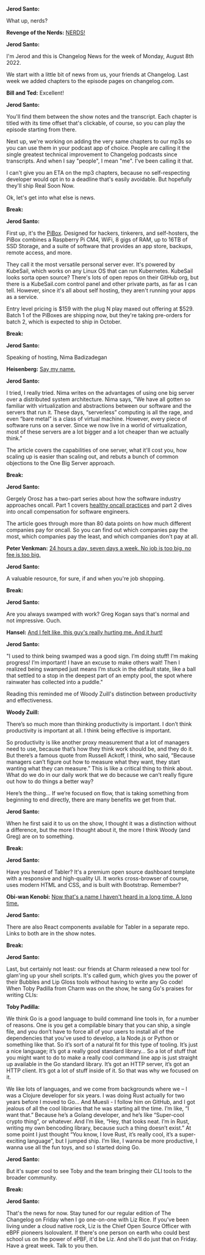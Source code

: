 **Jerod Santo:**

What up, nerds?

**Revenge of the Nerds:** [NERDS!](https://www.youtube.com/watch?v=gZEdDMQZaCU)

**Jerod Santo:**

I'm Jerod and this is Changelog News for the week of Monday, August 8th 2022.

We start with a little bit of news from us, your friends at Changelog. Last week we added chapters to the episode pages on changelog.com.

**Bill and Ted:** Excellent!

**Jerod Santo:**

You'll find them between the show notes and the transcript. Each chapter is titled with its time offset that's clickable, of course, so you can play the episode starting from there.

Next up, we're working on adding the very same chapters to our mp3s so you can use them in your podcast app of choice. People are calling it the single greatest technical improvement to Changelog podcasts since transcripts. And when I say "people", I mean "me". I've been calling it that.

I can't give you an ETA on the mp3 chapters, because no self-respecting developer would opt in to a deadline that's easily avoidable. But hopefully they'll ship Real Soon Now.

Ok, let's get into what else is news.

**Break:**

**Jerod Santo:**

First up, it's the [PiBox](https://pibox.io). Designed for hackers, tinkerers, and self-hosters, the PiBox combines a Raspberry Pi CM4, WiFi, 8 gigs of RAM, up to 16TB of SSD Storage, and a suite of software that provides an app store, backups, remote access, and more.

They call it the most versatile personal server ever. It's powered by KubeSail, which works on any Linux OS that can run Kubernetes. KubeSail looks sorta open source? There's lots of open repos on their GitHub org, but there is a KubeSail.com control panel and other private parts, as far as I can tell. However, since it's all about self hosting, they aren't running your apps as a service.

Entry level pricing is $159 with the plug N play maxed out offering at $529. Batch 1 of the PiBoxes are shipping now, but they're taking pre-orders for batch 2, which is expected to ship in October.

**Break:**

**Jerod Santo:**

Speaking of hosting, Nima Badizadegan

**Heisenberg:** [Say my name.](https://www.youtube.com/watch?v=5eZOOEkrf6Q)

**Jerod Santo:**

I tried, I really tried. Nima writes on the advantages of using one big server over a distributed system architecture. Nima says, "We have all gotten so familiar with virtualization and abstractions between our software and the servers that run it. These days, “serverless” computing is all the rage, and even “bare metal” is a class of virtual machine. However, every piece of software runs on a server. Since we now live in a world of virtualization, most of these servers are a lot bigger and a lot cheaper than we actually think."

The article covers the capabilities of one server, what it'll cost you, how scaling up is easier than scaling out, and rebuts a bunch of common objections to the One Big Server approach.

**Break:**

**Jerod Santo:**

Gergely Orosz has a two-part series about how the software industry approaches oncall. Part 1 covers [healthy oncall practices](https://newsletter.pragmaticengineer.com/p/healthy-oncall-practices) and part 2 dives into oncall compensation for software engineers.

The article goes through more than 80 data points on how much different companies pay for oncall. So you can find out which companies pay the most, which companies pay the least, and which companies don't pay at all.

**Peter Venkman:** [24 hours a day, seven days a week. No job is too big, no fee is too big.](https://www.youtube.com/watch?v=slFsrr6Lp48)

**Jerod Santo:**

A valuable resource, for sure, if and when you're job shopping.

**Break:**

**Jerod Santo:**

Are you always swamped with work? Greg Kogan says that's normal and not impressive. Ouch.

**Hansel:** [And I felt like, this guy's really hurting me. And it hurt!](https://www.youtube.com/watch?v=scy0PV_vZHY)

**Jerod Santo:**

"I used to think being swamped was a good sign. I’m doing stuff! I’m making progress! I’m important! I have an excuse to make others wait! Then I realized being swamped just means I’m stuck in the default state, like a ball that settled to a stop in the deepest part of an empty pool, the spot where rainwater has collected into a puddle."

Reading this reminded me of Woody Zuill's distinction between productivity and effectiveness.

**Woody Zuill:**

There’s so much more than thinking productivity is important. I don’t think productivity is important at all. I think being effective is important.

So productivity is like another proxy measurement that a lot of managers need to use, because that’s how they think work should be, and they do it. But there’s a famous quote from Russell Ackoff, I think, who said, “Because managers can’t figure out how to measure what they want, they start wanting what they can measure.” This is like a critical thing to think about. What do we do in our daily work that we do because we can’t really figure out how to do things a better way?

Here’s the thing… If we’re focused on flow, that is taking something from beginning to end directly, there are many benefits we get from that.

**Jerod Santo:**

When he first said it to us on the show, I thought it was a distinction without a difference, but the more I thought about it, the more I think Woody (and Greg) are on to something.

**Break:**

**Jerod Santo:**

Have you heard of Tabler? It's a premium open source dashboard template with a responsive and high-quality UI. It works cross-browser of course, uses modern HTML and CSS, and is built with Bootstrap. Remember?

**Obi-wan Kenobi:** [Now that's a name I haven't heard in a long time. A long time.](https://www.youtube.com/watch?v=031vKBPk5eA)

**Jerod Santo:**

There are also React components available for Tabler in a separate repo. Links to both are in the show notes.

**Break:**

**Jerod Santo:**

Last, but certainly not least: our friends at Charm released a new tool for glam'ing up your shell scripts. It's called gum, which gives you the power of their Bubbles and Lip Gloss tools without having to write any Go code! When Toby Padilla from Charm was on the show, he sang Go's praises for writing CLIs:

**Toby Padilla:**

We think Go is a good language to build command line tools in, for a number of reasons. One is you get a compilable binary that you can ship, a single file, and you don’t have to force all of your users to install all of the dependencies that you’ve used to develop, a la Node.js or Python or something like that. So it’s sort of a natural fit for this type of tooling. It’s just a nice language; it’s got a really good standard library… So a lot of stuff that you might want to do to make a really cool command line app is just straight up available in the Go standard library. It’s got an HTTP server, it’s got an HTTP client. It’s got a lot of stuff inside of it. So that was why we focused on it.

We like lots of languages, and we come from backgrounds where we – I was a Clojure developer for six years. I was doing Rust actually for two years before I moved to Go… And Muesli - I follow him on GitHub, and I got jealous of all the cool libraries that he was starting all the time. I’m like, “I want that.” Because he’s a Golang developer, and he’s like “Super-cool crypto thing”, or whatever. And I’m like, “Hey, that looks neat. I’m in Rust, writing my own bencoding library, because such a thing doesn’t exist.” At some point I just thought “You know, I love Rust, it’s really cool, it’s a super-exciting language”, but I jumped ship. I’m like, I wanna be more productive, I wanna use all the fun toys, and so I started doing Go.

**Jerod Santo:**

But it's super cool to see Toby and the team bringing their CLI tools to the broader community.

**Break:**

**Jerod Santo:**

That's the news for now. Stay tuned for our regular edition of The Changelog on Friday when I go one-on-one with Liz Rice. If you've been living under a cloud native rock, Liz is the Chief Open Source Officer with eBPF pioneers Isolovalent. If there's one person on earth who could best school us on the power of ePBF, it'd be Liz. And she'll do just that on Friday. Have a great week. Talk to you then.
